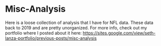 # Misc-Analysis
 Here is a loose collection of analysis that I have for NFL data. These data back to 2019 and are pretty unorganized. For more info, check out my portfolio where I posted about it here: https://sites.google.com/view/seth-lanza-portfolio/previous-posts/misc-analysis
